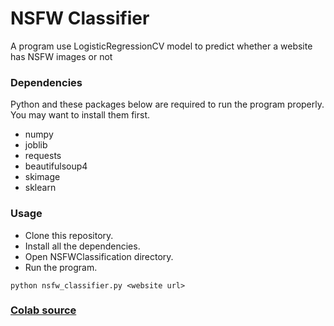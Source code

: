 # NSFW Classifier
A program use LogisticRegressionCV model to predict whether a website has NSFW images or not
### Dependencies
Python and these packages below are required to run the program properly. You may want to install them first.
- numpy
- joblib
- requests
- beautifulsoup4
- skimage
- sklearn
### Usage
- Clone this repository.
- Install all the dependencies.
- Open NSFWClassification directory.
- Run the program.
```
python nsfw_classifier.py <website url>
```
### [Colab source](https://colab.research.google.com/drive/1Fu9Ji9BqoGuG0hWVsRbrmsQwbkEvPfwa?usp=sharing)